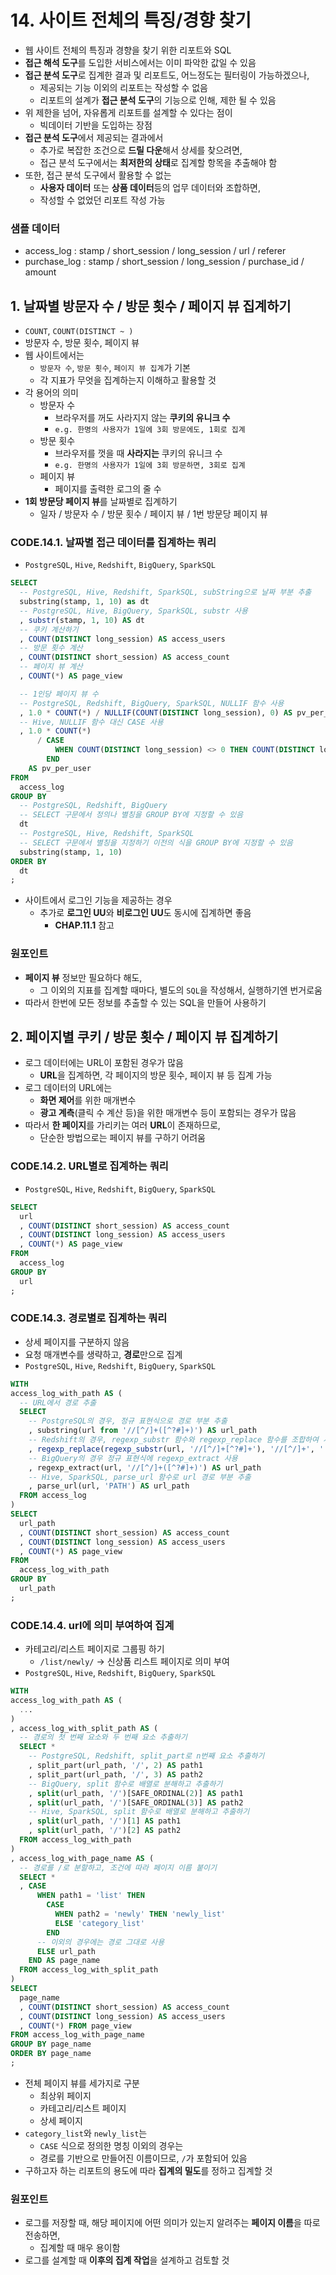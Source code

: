 # 14. 사이트 전체의 특징/경향 찾기
- 웹 사이트 전체의 특징과 경향을 찾기 위한 리포트와 SQL
- **접근 해석 도구**를 도입한 서비스에서는 이미 파악한 값일 수 있음
- **접근 분석 도구**로 집계한 결과 및 리포트도, 어느정도는 필터링이 가능하겠으나,
  - 제공되는 기능 이외의 리포트는 작성할 수 없음
  - 리포트의 설계가 **접근 분석 도구**의 기능으로 인해, 제한 될 수 있음
- 위 제한을 넘어, 자유롭게 리포트를 설계할 수 있다는 점이
  - 빅데이터 기반을 도입하는 장점
- **접근 분석 도구**에서 제공되는 결과에서
  - 추가로 복잡한 조건으로 **드릴 다운**해서 상세를 찾으려면,
  - 접근 분석 도구에서는 **최저한의 상태**로 집계할 항목을 추출해야 함
- 또한, 접근 분석 도구에서 활용할 수 없는
  - **사용자 데이터** 또는 **상품 데이터**등의 업무 데이터와 조합하면,
  - 작성할 수 없었던 리포트 작성 가능

### 샘플 데이터
- access_log : stamp / short_session / long_session / url / referer
- purchase_log : stamp / short_session / long_session / purchase_id / amount

## 1. 날짜별 방문자 수 / 방문 횟수 / 페이지 뷰 집계하기
- `COUNT`, `COUNT(DISTINCT ~ )`
- 방문자 수, 방문 횟수, 페이지 뷰
- 웹 사이트에서는
  - `방문자 수`, `방문 횟수`, `페이지 뷰 집계`가 기본
  - 각 지표가 무엇을 집계하는지 이해하고 활용할 것
- 각 용어의 의미
  - 방문자 수
    - 브라우저를 꺼도 사라지지 않는 **쿠키의 유니크 수**
    - `e.g. 한명의 사용자가 1일에 3회 방문에도, 1회로 집계`
  - 방문 횟수
    - 브라우저를 껏을 때 **사라지는** 쿠키의 유니크 수
    - `e.g. 한명의 사용자가 1일에 3회 방문하면, 3회로 집계`
  - 페이지 뷰
    - 페이지를 출력한 로그의 줄 수
- **1회 방문당 페이지 뷰**를 날짜별로 집계하기
  - 일자 / 방문자 수 / 방문 횟수 / 페이지 뷰 / 1번 방문당 페이지 뷰

### CODE.14.1. 날짜별 접근 데이터를 집계하는 쿼리
- `PostgreSQL`, `Hive`, `Redshift`, `BigQuery`, `SparkSQL`
```sql
SELECT
  -- PostgreSQL, Hive, Redshift, SparkSQL, subString으로 날짜 부분 추출
  substring(stamp, 1, 10) as dt
  -- PostgreSQL, Hive, BigQuery, SparkSQL, substr 사용
  , substr(stamp, 1, 10) AS dt
  -- 쿠키 계산하기
  , COUNT(DISTINCT long_session) AS access_users
  -- 방문 횟수 계산
  , COUNT(DISTINCT short_session) AS access_count
  -- 페이지 뷰 계산
  , COUNT(*) AS page_view

  -- 1인당 페이지 뷰 수
  -- PostgreSQL, Redshift, BigQuery, SparkSQL, NULLIF 함수 사용
  , 1.0 * COUNT(*) / NULLIF(COUNT(DISTINCT long_session), 0) AS pv_per_user
  -- Hive, NULLIF 함수 대신 CASE 사용
  , 1.0 * COUNT(*)
      / CASE
          WHEN COUNT(DISTINCT long_session) <> 0 THEN COUNT(DISTINCT long_session)
        END
    AS pv_per_user
FROM
  access_log
GROUP BY
  -- PostgreSQL, Redshift, BigQuery
  -- SELECT 구문에서 정의나 별칭을 GROUP BY에 지정할 수 있음
  dt
  -- PostgreSQL, Hive, Redshift, SparkSQL
  -- SELECT 구문에서 별칭을 지정하기 이전의 식을 GROUP BY에 지정할 수 있음
  substring(stamp, 1, 10)
ORDER BY
  dt
;
```
- 사이트에서 로그인 기능을 제공하는 경우
  - 추가로 **로그인 UU**와 **비로그인 UU**도 동시에 집계하면 좋음
    - **CHAP.11.1** 참고

### 원포인트
- **페이지 뷰** 정보만 필요하다 해도,
  - 그 이외의 지표를 집계할 때마다, 별도의 `SQL`을 작성해서, 실행하기엔 번거로움
- 따라서 한번에 모든 정보를 추출할 수 있는 SQL을 만들어 사용하기

## 2. 페이지별 쿠키 / 방문 횟수 / 페이지 뷰 집계하기
- 로그 데이터에는 URL이 포함된 경우가 많음
  - **URL**을 집계하면, 각 페이지의 방문 횟수, 페이지 뷰 등 집계 가능
- 로그 데이터의 URL에는
  - **화면 제어**를 위한 매개변수
  - **광고 계측**(클릭 수 계산 등)을 위한 매개변수 등이 포함되는 경우가 많음
- 따라서 **한 페이지**를 가리키는 여러 **URL**이 존재하므로,
  - 단순한 방법으로는 페이지 뷰를 구하기 어려움

### CODE.14.2. URL별로 집계하는 쿼리
- `PostgreSQL`, `Hive`, `Redshift`, `BigQuery`, `SparkSQL`
```sql
SELECT
  url
  , COUNT(DISTINCT short_session) AS access_count
  , COUNT(DISTINCT long_session) AS access_users
  , COUNT(*) AS page_view
FROM
  access_log
GROUP BY
  url
;
```

### CODE.14.3. 경로별로 집계하는 쿼리
- 상세 페이지를 구분하지 않음
- 요청 매개변수를 생략하고, **경로**만으로 집계
- `PostgreSQL`, `Hive`, `Redshift`, `BigQuery`, `SparkSQL`
```sql
WITH
access_log_with_path AS (
  -- URL에서 경로 추출
  SELECT
    -- PostgreSQL의 경우, 정규 표현식으로 경로 부분 추출
    , substring(url from '//[^/]+([^?#]+)') AS url_path
    -- Redshift의 경우, regexp_substr 함수와 regexp_replace 함수를 조합하여 사용
    , regexp_replace(regexp_substr(url, '//[^/]+[^?#]+'), '//[^/]+', '') AS url_path
    -- BigQuery의 경우 정규 표현식에 regexp_extract 사용
    , regexp_extract(url, '//[^/]+([^?#]+)') AS url_path
    -- Hive, SparkSQL, parse_url 함수로 url 경로 부분 추출
    , parse_url(url, 'PATH') AS url_path
  FROM access_log
)
SELECT
  url_path
  , COUNT(DISTINCT short_session) AS access_count
  , COUNT(DISTINCT long_session) AS access_users
  , COUNT(*) AS page_view
FROM
  access_log_with_path
GROUP BY
  url_path
;
```

### CODE.14.4. url에 의미 부여하여 집계
- 카테고리/리스트 페이지로 그룹핑 하기
  - `/list/newly/` -> 신상품 리스트 페이지로 의미 부여
- `PostgreSQL`, `Hive`, `Redshift`, `BigQuery`, `SparkSQL`
```sql
WITH
access_log_with_path AS (
  ...
)
, access_log_with_split_path AS (
  -- 경로의 첫 번째 요소와 두 번째 요소 추출하기
  SELECT *
    -- PostgreSQL, Redshift, split_part로 n번째 요소 추출하기
    , split_part(url_path, '/', 2) AS path1
    , split_part(url_path, '/', 3) AS path2
    -- BigQuery, split 함수로 배열로 분해하고 추출하기
    , split(url_path, '/')[SAFE_ORDINAL(2)] AS path1
    , split(url_path, '/')[SAFE_ORDINAL(3)] AS path2
    -- Hive, SparkSQL, split 함수로 배열로 분해하고 추출하기
    , split(url_path, '/')[1] AS path1
    , split(url_path, '/')[2] AS path2
  FROM access_log_with_path
)
, access_log_with_page_name AS (
  -- 경로를 /로 분할하고, 조건에 따라 페이지 이름 붙이기
  SELECT *
  , CASE
      WHEN path1 = 'list' THEN
        CASE
          WHEN path2 = 'newly' THEN 'newly_list'
          ELSE 'category_list'
        END
      -- 이외의 경우에는 경로 그대로 사용
      ELSE url_path
    END AS page_name
  FROM access_log_with_split_path
)
SELECT
  page_name
  , COUNT(DISTINCT short_session) AS access_count
  , COUNT(DISTINCT long_session) AS access_users
  , COUNT(*) FROM page_view
FROM access_log_with_page_name
GROUP BY page_name
ORDER BY page_name
;
```
- 전체 페이지 뷰를 세가지로 구분
  - 최상위 페이지
  - 카테고리/리스트 페이지
  - 상세 페이지
- `category_list`와 `newly_list`는
  - `CASE` 식으로 정의한 명칭 이외의 경우는
  - 경로를 기반으로 만들어진 이름이므로, `/`가 포함되어 있음
- 구하고자 하는 리포트의 용도에 따라 **집계의 밀도**를 정하고 집계할 것

### 원포인트
- 로그를 저장할 때, 해당 페이지에 어떤 의미가 있는지 알려주는 **페이지 이름**을 따로 전송하면,
  - 집계할 때 매우 용이함
- 로그를 설계할 때 **이후의 집계 작업**을 설계하고 검토할 것